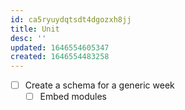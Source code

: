 ```yaml
---
id: ca5ryuydqtsdt4dgozxh8jj
title: Unit
desc: ''
updated: 1646554605347
created: 1646554483258
---
```


- [ ] Create a schema for a generic week
  - [ ] Embed modules
